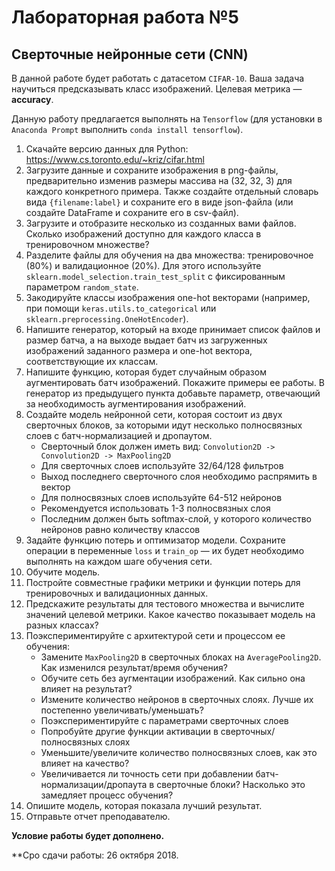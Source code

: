 # Лабораторная работа №5
## Сверточные нейронные сети (CNN)

В данной работе будет работать с датасетом `CIFAR-10`. Ваша задача научиться предсказывать класс изображений. Целевая метрика — **accuracy**.

Данную работу предлагается выполнять на `Tensorflow` (для установки в `Anaconda Prompt` выполнить `conda install tensorflow`).

1. Скачайте версию данных для Python: https://www.cs.toronto.edu/~kriz/cifar.html
2. Загрузите данные и сохраните изображения в png-файлы, предварительно изменив размеры массива на (32, 32, 3) для каждого конкретного примера. Также создайте отдельный словарь вида `{filename:label}` и сохраните его в виде json-файла (или создайте DataFrame и сохраните его в csv-файл).
3. Загрузите и отобразите несколько из созданных вами файлов. Сколько изображений доступно для каждого класса в тренировочном множестве?
4. Разделите файлы для обучения на два множества: тренировочное (80%) и валидационное (20%). Для этого используйте `sklearn.model_selection.train_test_split` с фиксированным параметром `random_state`.
5. Закодируйте классы изображения one-hot векторами (например, при помощи `keras.utils.to_categorical` или `sklearn.preprocessing.OneHotEncoder`).
6. Напишите генератор, который на входе принимает список файлов и размер батча, а на выходе выдает батч из загруженных изображений заданного размера и one-hot вектора, соответствующие их классам.
7. Напишите функцию, которая будет случайным образом аугментировать батч изображений. Покажите примеры ее работы. В генератор из предыдущего пункта добавьте параметр, отвечающий за необходимость аугментирования изображений.
8. Создайте модель нейронной сети, которая состоит из двух сверточных блоков, за которыми идут несколько полносвязных слоев с батч-нормализацией и дропаутом.
    * Сверточный блок должен иметь вид: `Convolution2D -> Convolution2D -> MaxPooling2D`
    * Для сверточных слоев используйте 32/64/128 фильтров
    * Выход последнего сверточного слоя необходимо распрямить в вектор
    * Для полносвязных слоев используйте 64-512 нейронов
    * Рекомендуется использовать 1-3 полносвязных слоя
    * Последним должен быть softmax-слой, у которого количество нейронов равно количеству классов
9. Задайте функцию потерь и оптимизатор модели. Сохраните операции в переменные `loss` и `train_op` — их будет необходимо выполнять на каждом шаге обучения сети.
10. Обучите модель. 
11. Постройте совместные графики метрики и функции потерь для тренировочных и валидационных данных.
12. Предскажите результаты для тестового множества и вычислите значений целевой метрики. Какое качество показывает модель на разных классах?
13. Поэкспериментируйте с архитектурой сети и процессом ее обучения:
    * Замените `MaxPooling2D` в сверточных блоках на `AveragePooling2D`. Как изменился результат/время обучения?
    * Обучите сеть без аугментации изображений. Как сильно она влияет на результат? 
    * Измените количество нейронов в сверточных слоях. Лучше их постепенно увеличивать/уменьшать?
    * Поэкспериментируйте с параметрами сверточных слоев
    * Попробуйте другие функции активации в сверточных/полносвязных слоях
    * Уменьшите/увеличите количество полносвязных слоев, как это влияет на качество?
    * Увеличивается ли точность сети при добавлении батч-нормализации/дропаута в сверточные блоки? Насколько это замедляет процесс обучения?
14. Опишите модель, которая показала лучший результат.
15. Отправьте отчет преподавателю.

**Условие работы будет дополнено.**
   
**Сро сдачи работы: 26 октября 2018.